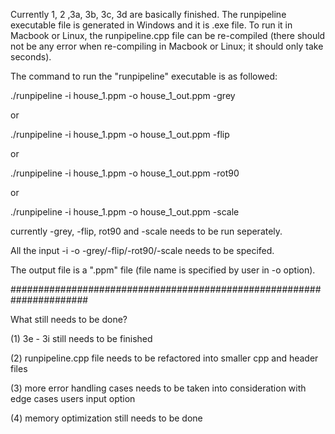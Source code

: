 Currently 1, 2 ,3a, 3b, 3c, 3d are basically finished. The runpipeline executable file is generated in Windows and it is .exe file. To run it in Macbook or Linux, the runpipeline.cpp file can be re-compiled (there should not be any error when re-compiling in Macbook or Linux; it should only take seconds). 

The command to run the "runpipeline" executable is as followed:

./runpipeline -i house_1.ppm -o house_1_out.ppm -grey 

or 

./runpipeline -i house_1.ppm -o house_1_out.ppm -flip

or 

./runpipeline -i house_1.ppm -o house_1_out.ppm -rot90 

or 

./runpipeline -i house_1.ppm -o house_1_out.ppm -scale


currently -grey, -flip, rot90 and -scale needs to be run seperately. 

All the input -i -o -grey/-flip/-rot90/-scale needs to be specifed. 

The output file is a ".ppm" file (file name is specified by user in -o option).


######################################################################

What still needs to be done?


(1) 3e - 3i still needs to be finished 

(2) runpipeline.cpp file needs to be refactored into smaller cpp and header files

(3) more error handling cases needs to be taken into consideration with edge cases users input option

(4) memory optimization still needs to be done
